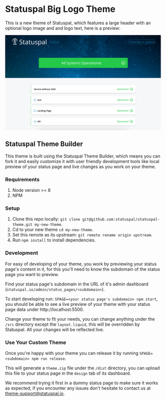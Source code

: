 # Statuspal Big Logo Theme

This is a new theme of Statuspal, which features a large header with an optional
logo image and and logo text, here is a preview:

![Theme Preview](/preview.png?raw=true "Theme Preview")

## Statuspal Theme Builder

This theme is built using the Statuspal Theme Builder, which means you can fork it and easily
customize it with user friendly development tools like local preview of your status page and
live changes as you work on your theme.

### Requirements

1. Node version >= 8
2. NPM

### Setup

1. Clone this repo locally: `git clone git@github.com:statuspal/statuspal-theme.git my-new-theme`.
2. Cd to your new theme `cd my-new-theme`.
3. Set this remote as its upstream: `git remote rename origin upstream`.
4. Run `npm install` to install dependencies.

### Development

For easy of developing of your theme, you work by previewing your status page's content in it,
for this you'll need to know the subdomain of the status page you want to preview.

Find your status page's subdomain in the URL of it's admin dashboard
(`statuspal.io/admin/status_pages/<subdomain>`).

To start developing run: `SPAGE=<your status page's subdomain> npm start`, you should be able
to see a live preview of your theme with your status page data under http://localhost:5500.

Change your theme to fit your needs, you can change anything under the `/src` directory
except the `layout.liquid`, this will be overridden by Statuspal. All your changes will be reflected live.

### Use Your Custom Theme

Once you're happy with your theme you can release it by running `SPAGE=<subdomain> npm run release`.

This will generate a `theme.zip` file under the `/dist` directory, you can upload this file
to your status page in the `design` tab of its dashboard.

We recommend trying it first in a dummy status page to make sure it works as expected, if you
encounter any issues don't hesitate to contact us at theme-support@statuspal.io.
